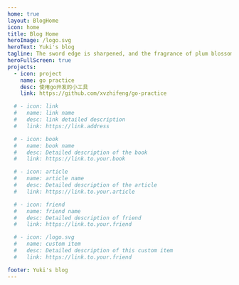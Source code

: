 ```yaml
---
home: true
layout: BlogHome
icon: home
title: Blog Home
heroImage: /logo.svg
heroText: Yuki's blog
tagline: The sword edge is sharpened, and the fragrance of plum blossoms comes from the bitter cold
heroFullScreen: true
projects:
  - icon: project
    name: go practice
    desc: 使用go开发的小工具
    link: https://github.com/xvzhifeng/go-practice

  # - icon: link
  #   name: link name
  #   desc: link detailed description
  #   link: https://link.address

  # - icon: book
  #   name: book name
  #   desc: Detailed description of the book
  #   link: https://link.to.your.book

  # - icon: article
  #   name: article name
  #   desc: Detailed description of the article
  #   link: https://link.to.your.article

  # - icon: friend
  #   name: friend name
  #   desc: Detailed description of friend
  #   link: https://link.to.your.friend

  # - icon: /logo.svg
  #   name: custom item
  #   desc: Detailed description of this custom item
  #   link: https://link.to.your.friend

footer: Yuki's blog
---
```


<!-- This is a blog home page demo.

To use this layout, you should set both `layout: BlogHome` and `home: true` in the page front matter.

For related configuration docs, please see [blog homepage](https://theme-hope.vuejs.press/guide/blog/home/). -->
